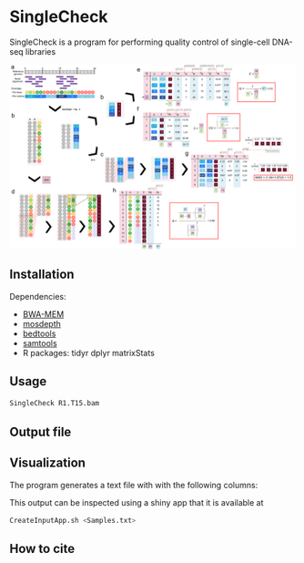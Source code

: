 # SingleCheck

SingleCheck is a program for performing quality control of single-cell DNA-seq libraries

![](Workflow-SingleCheck.png)

## Installation

Dependencies:
- [BWA-MEM](https://github.com/lh3/bwa)
- [mosdepth](https://github.com/brentp/mosdepth)
- [bedtools](https://bedtools.readthedocs.io/en/latest/)
- [samtools](http://www.htslib.org/)
- R packages: 
	tidyr
	dplyr
	matrixStats 

## Usage

```bash
SingleCheck R1.T15.bam 
```

## Output file


##  Visualization

The program generates a text file with with the following columns:


This output can be inspected using a shiny app that it is available at 

```bash
CreateInputApp.sh <Samples.txt>
```


## How to cite
